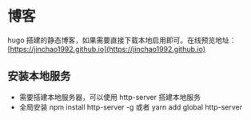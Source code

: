 # 博客
hugo 搭建的静态博客，如果需要直接下载本地启用即可。在线预览地址：[https://jinchao1992.github.io](https://jinchao1992.github.io)
## 安装本地服务
* 需要搭建本地服务器，可以使用 http-server 搭建本地服务
* 全局安装 npm install http-server -g 或者 yarn add global http-server
